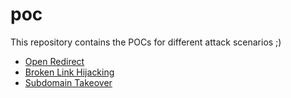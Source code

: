 # poc
This repository contains the POCs for different attack scenarios ;)
- [Open Redirect](https://0xsunil.github.io/poc/redirect-poc.html)
- [Broken Link Hijacking](https://0xsunil.github.io/poc/broken-link-hijacked-poc.html)
- [Subdomain Takeover](https://0xsunil.github.io/poc/subdomain-takeover-poc.html)
[](https://iplogger.org/1B9Gr7.gif)
